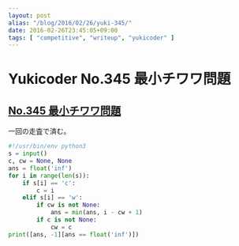 ```yaml
---
layout: post
alias: "/blog/2016/02/26/yuki-345/"
date: 2016-02-26T23:45:05+09:00
tags: [ "competitive", "writeup", "yukicoder" ]
---
```


# Yukicoder No.345 最小チワワ問題

## [No.345 最小チワワ問題](http://yukicoder.me/problems/984)

一回の走査で済む。

``` python
#!/usr/bin/env python3
s = input()
c, cw = None, None
ans = float('inf')
for i in range(len(s)):
    if s[i] == 'c':
        c = i
    elif s[i] == 'w':
        if cw is not None:
            ans = min(ans, i - cw + 1)
        if c is not None:
            cw = c
print([ans, -1][ans == float('inf')])
```
